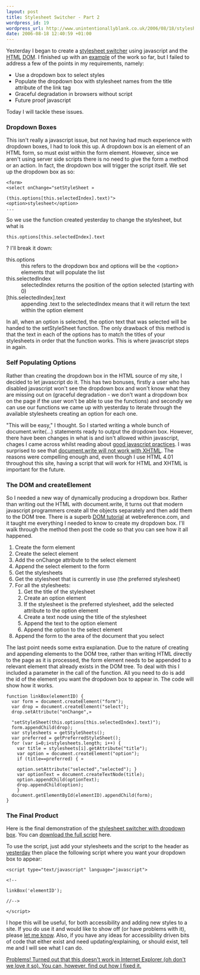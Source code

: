 ```yaml
---
layout: post
title: Stylesheet Switcher - Part 2
wordpress_id: 19
wordpress_url: http://www.unintentionallyblank.co.uk/2006/08/18/stylesheet-switcher-part-2/
date: 2006-08-18 12:40:59 +01:00
---
```

<p>Yesterday I began to create a <a href="http://www.unintentionallyblank.co.uk/2006/08/17/the-dom-again-a-style-sheet-switcher/">stylesheet switcher</a> using javascript and the <abbr title="HypreText Markup Language">HTML</abbr> <abbr title="Document Object Model">DOM</abbr>. I finished up with an <a href="http://test.unintentionallyblank.co.uk/switcher.html" title="An example of the stylesheet switcher">example</a> of the work so far, but I failed to address a few of the points in my requirements, namely:</p>
<ul class="arrowlist" style="float:none; clear:none;">
<li>Use a dropdown box to select styles</li>
<li>Populate the dropdown box with stylesheet names from the title attribute of the link tag</li>
<li>Graceful degradation in browsers without script</li>
<li>Future proof javascript</li>
</ul>
<p>Today I will tackle these issues.</p>
<h3>Dropdown Boxes</h3>
<p>This isn't really a javascript issue, but not having had much experience with dropdown boxes, I had to look this up. A dropdown box is an element of an HTML form, so must exist within the form element. However, since we aren't using server side scripts there is no need to give the form a method or an action. In fact, the dropdown box will trigger the script itself. We set up the dropdown box as so:</p>
<pre><code>&lt;form&gt;
&lt;select onChange="setStyleSheet &raquo;<br>
(this.options[this.selectedIndex].text)"&gt;
&lt;option&gt;stylesheet&lt;/option&gt;
...</code></pre>
<p>So we use the function created yesterday to change the stylesheet, but what is <pre><code>this.options[this.selectedIndex].text</code></pre>? I'll break it down:</p>
<dl>
<dt>this.options</dt>
<dd>this refers to the dropdown box and options will be the &lt;option&gt; elements that will populate the list</dd>
<dt>this.selectedIndex</dt>
<dd>selectedIndex returns the position of the option selected (starting with 0)</dd>
<dt>[this.selectedIndex].text</dt>
<dd>appending .text to the selectedIndex means that it will return the text within the option element</dd>
</dl>
<p>In all, when an option is selected, the option text that was selected will be handed to the setStyleSheet function. The only drawback of this method is that the text in each of the options has to match the titles of your stylesheets in order that the function works. This is where javascript steps in again.</p>
<h3>Self Populating Options</h3>
<p>Rather than creating the dropdown box in the HTML source of my site, I decided to let javascript do it. This has two bonuses, firstly a user who has disabled javascript won't see the dropdown box and won't know what they are missing out on (graceful degradation - we don't want a dropdown box on the page if the user won't be able to use the functions) and secondly we can use our functions we came up with yesterday to iterate through the available stylesheets creating an option for each one.</p>
<p>"This will be easy," I thought. So I started writing a whole bunch of document.write(...) statements ready to output the dropdown box. However, there have been changes in what is and isn't allowed within javascript, chages I came across whilst reading about <a href="http://www.bobbyvandersluis.com/articles/goodpractices.php">good javascript practices</a>. I was surprised to see that <a href="http://ln.hixie.ch/?start=1091626816&amp;count=1">document.write will not work with <abbr title="eXtensible HyperText Markup Language">XHTML</abbr></a>. The reasons were compelling enough and, even though I use HTML 4.01 throughout this site, having a script that will work for HTML and XHTML is important for the future.</p>
<h3>The DOM and createElement</h3>
<p>So I needed a new way of dynamically producing a dropdown box. Rather than writing out the HTML with document.write, it turns out that modern javascript programmers create all the objects separately and then add them to the DOM tree. There is a superb <a href="http://www.webreference.com/js/column44/">DOM tutorial</a> at webreference.com, and it taught me everything I needed to know to create my dropdown box. I'll walk through the method then post the code so that you can see how it all happened.</p>
<ol>
<li>Create the form element</li>
<li>Create the select element</li>
<li>Add the onChange attribute to the select element</li>
<li>Append the select element to the form</li>
<li>Get the stylesheets</li>
<li>Get the stylesheet that is currently in use (the preferred stylesheet)</li>
<li>For all the stylesheets:
<ol><li>Get the title of the stylesheet</li>
<li>Create an option element</li>
<li>If the stylesheet is the preferred stylesheet, add the selected attribute to the option element</li>
<li>Create a text node using the title of the stylesheet</li>
<li>Append the text to the option element</li>
<li>Append the option to the select element</li>
</ol></li>
<li>Append the form to the area of the document that you select</li>
</ol>
<p>The last point needs some extra explanation. Due to the nature of creating and appending elements to the DOM tree, rather than writing HTML directly to the page as it is processed, the form element needs to be appended to a relevant element that already exists in the DOM tree. To deal with this I included a parameter in the call of the function. All you need to do is add the id of the element you want the dropdown box to appear in. The code will show how it works.</p>
<pre><code>function linkBox(elementID) {
  var form = document.createElement("form");
  var drop = document.createElement("select");
  drop.setAttribute("onChange",&raquo;<br>
  "setStyleSheet(this.options[this.selectedIndex].text)");
  form.appendChild(drop);
  var stylesheets = getStyleSheets();
  var preferred = getPreferredStyleSheet();
  for (var i=0;i&lt;stylesheets.length; i++) {
    var title = stylesheets[i].getAttribute("title");
    var option = document.createElement("option");
    if (title==preferred) { &raquo;<br>
    option.setAttribute("selected","selected"); }
    var optionText = document.createTextNode(title);
    option.appendChild(optionText);
    drop.appendChild(option);
    }
  document.getElementById(elementID).appendChild(form);
}</code></pre>
<h3>The Final Product</h3>
<p>Here is the final demonstration of the <a href="http://test.unintentionallyblank.co.uk/switcher2.html">stylesheet switcher with dropdown box</a>. You can <a href="http://test.unintentionallyblank.co.uk/switcher.js">download the full script</a> here.</p>
<p>To use the script, just add your stylesheets and the script to the header as <a href="http://www.unintentionallyblank.co.uk/2006/08/17/the-dom-again-a-style-sheet-switcher/">yesterday</a> then place the following script where you want your dropdown box to appear:</p>
<pre><code>&lt;script type="text/javascript" language="javascript"&gt;<br>
&lt;!&#45;&#45;<br>
linkBox('elementID');<br>
//&#45;&#45;&gt;<br>
&lt;/script&gt;</code></pre>
<p>I hope this will be useful, for both accessibility and adding new styles to a site. If you do use it and would like to show off (or have problems with it), please <a href="http://www.unintentionallyblank.co.uk/contact/">let me know</a>. Also, if you have any ideas for accessibility driven bits of code that either exist and need updating/explaining, or should exist, tell me and I will see what I can do.</p>
<p><ins>Problems! Turned out that this doesn't work in Internet Explorer (oh don't we love it so). You can, however, <a href="http://www.unintentionallyblank.co.uk/2006/08/30/stylesheet-switcher-part-3-revenge-of-ie/">find out how I fixed it</a>.</ins></p>
